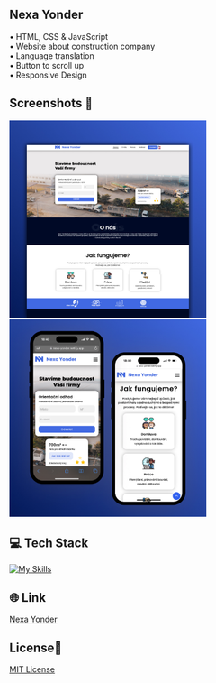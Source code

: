 ## Nexa Yonder 
• HTML, CSS & JavaScript <br>
• Website about construction company <br>
• Language translation <br>
• Button to scroll up <br>
• Responsive Design 

## Screenshots 📱
<img src="img/1 Nexa Yonder.jpg" width="350"> <img src="img/2 Nexa Yonder.jpg" width="350">

## 💻 Tech Stack
[![My Skills](https://skillicons.dev/icons?i=html,css,javascript)](https://skillicons.dev)

## 🌐 Link
<a href="https://nexa-yonder.netlify.app/">Nexa Yonder</a>

## License🔐
[MIT License](LICENSE) 